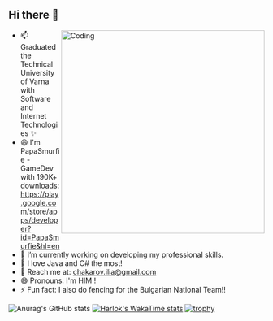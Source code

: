 ## Hi there 👋
 <img align="right" alt="Coding" width="400" src="https://www.google.com/url?sa=i&url=https%3A%2F%2Fwww.reddit.com%2Fr%2FYoneMains%2Fcomments%2Fw8iccb%2Fkeepsafe_so_while_we_will_never_know_if_yone%2F&psig=AOvVaw1Kbv9Oxl7Cdz3pM02KOk19&ust=1720690613753000&source=images&opi=89978449">

<!--
**OGSmurfen/OGSmurfen** is a ✨ _special_ ✨ repository because its `README.md` (this file) appears on your GitHub profile.

Here are some ideas to get you started:
-->

- 📫 Graduated the Technical University of Varna with Software and Internet Technologies ✨
- 😄 I'm PapaSmurfie - GameDev with 190K+ downloads: https://play.google.com/store/apps/developer?id=PapaSmurfie&hl=en
- 🔭 I’m currently working on developing my professional skills.
- 🌱 I love Java and C# the most!
- 👯 Reach me at: chakarov.ilia@gmail.com
- 😄 Pronouns: I'm HIM !
- ⚡ Fun fact: I also do fencing for the Bulgarian National Team!!

![Anurag's GitHub stats](https://github-readme-stats.vercel.app/api?username=OGSmurfen&show_icons=true&theme=radical)
[![Harlok's WakaTime stats](https://github-readme-stats.vercel.app/api/wakatime?username=OGSmurfen)](https://github.com/anuraghazra/github-readme-stats)
[![trophy](https://github-profile-trophy.vercel.app/?username=OGSmurfen&theme=onedark)](https://github.com/ryo-ma/github-profile-trophy)
<!--[![Top Langs](https://github-readme-stats.vercel.app/api/top-langs/?username=OGSmurfen&layout=pie)](https://github.com/anuraghazra/github-readme-stats)
![Top Langs](https://github-readme-stats.vercel.app/api/top-langs/?username=OGSmurfen&layout=compact)-->
